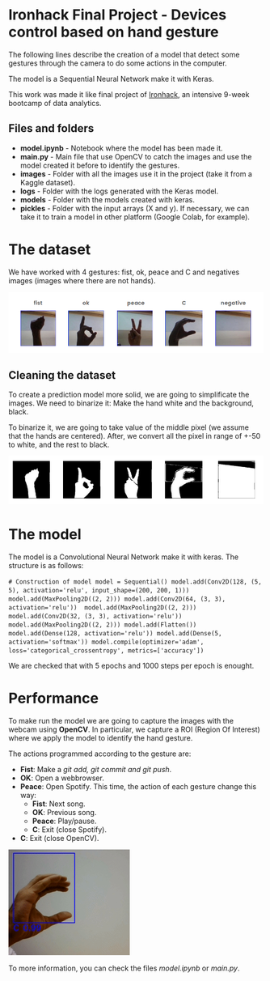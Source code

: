 # Ironhack Final Project - Devices control based on hand gesture

The following lines describe the creation of a model that detect some gestures through the camera to do some actions in the computer.

The model is a Sequential Neural Network make it with Keras.

This work was made it like final project of [Ironhack](https://www.ironhack.com), an intensive 9-week bootcamp of data analytics.

## Files and folders

 * **model.ipynb** - Notebook where the model has been made it.
 * **main.py** - Main file that use OpenCV to catch the images and use the model created it before to identify the gestures.
 * **images** -  Folder with all the images use it in the project (take it from a Kaggle dataset). 
 * **logs** -  Folder with the logs generated with the Keras model. 
 * **models** -  Folder with the models created with keras. 
 * **pickles** -  Folder with the input arrays (X and y). If necessary, we can take it to train a model in other platform (Google Colab, for example).
 
# The dataset

We have worked with 4 gestures: fist, ok, peace and C and negatives images (images where there are not hands).

![Hand gesture example](readme-images/hand-gestures.png)

## Cleaning the dataset
 
To create a prediction model more solid, we are going to simplificate the images. We need to binarize it: Make the hand white and the background, black.

To binarize it, we are going to take value of the middle pixel (we assume that the hands are centered). After, we convert all the pixel in range of +-50 to white, and the rest to black.

![Black & white hand gesture example](readme-images/bw-hand-gestures.png)

# The model

The model is a Convolutional Neural Network make it with keras. The structure is as follows:

`# Construction of model
model = Sequential()
model.add(Conv2D(128, (5, 5), activation='relu', input_shape=(200, 200, 1))) 
model.add(MaxPooling2D((2, 2)))
model.add(Conv2D(64, (3, 3), activation='relu')) 
model.add(MaxPooling2D((2, 2)))
model.add(Conv2D(32, (3, 3), activation='relu'))
model.add(MaxPooling2D((2, 2)))
model.add(Flatten())
model.add(Dense(128, activation='relu'))
model.add(Dense(5, activation='softmax'))
model.compile(optimizer='adam', loss='categorical_crossentropy', metrics=['accuracy'])`

We are checked that with 5 epochs and 1000 steps per epoch is enought.

# Performance

To make run the model we are going to capture the images with the webcam using **OpenCV**. In particular, we capture a ROI (Region Of Interest) where we apply the model to identify the hand gesture.

The actions programmed according to the gesture are:

* **Fist**: Make a *git add, git commit and git push*.
* **OK**: Open a webbrowser.
* **Peace**: Open Spotify. This time, the action of each gesture change this way:
    * **Fist**: Next song.
    * **OK**: Previous song.
    * **Peace**: Play/pause.
    * **C**: Exit (close Spotify).
* **C**: Exit (close OpenCV).


![Animation of hands](readme-images/hand-gesture-animation.gif)

To more information, you can check the files *model.ipynb* or *main.py*.



